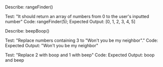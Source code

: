 Describe: rangeFinder()

Test: "It should return an array of numbers from 0 to the user's inputted number"
Code: rangeFinder(5);
Expected Output: [0, 1, 2, 3, 4, 5]

Describe: beepBoop()

Test: "Replace numbers containing 3 to "Won't you be my neighbor"."
Code:  
Expected Output: "Won't you be my neighbor"

Test: "Replace 2 with boop and 1 with beep"
Code:
Expected Output: boop and beep